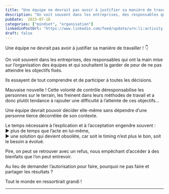 ```yaml
---
title: "Une équipe ne devrait pas avoir à justifier sa manière de travailler"
description: "On voit souvent dans les entreprises, des responsables qui ont la main mise sur l’organisation des équipes et qui souhaitent la garder de peur de ne pas atteindre les objectifs fixés."
pubDate:  2023-07-18    
categories: ["mindset", "organisation"]
linkedinPostUrl: "https://www.linkedin.com/feed/update/urn:li:activity:7086967801919217664/"
draft: false
---
```


Une équipe ne devrait pas avoir à justifier sa manière de travailler ! 👇

On voit souvent dans les entreprises, des responsables qui ont la main mise sur l’organisation des équipes et qui souhaitent la garder de peur de ne pas atteindre les objectifs fixés.

Ils essayent de tout comprendre et de participer à toutes les décisions.

Mauvaise nouvelle ! Cette volonté de contrôle déresponsabilise les personnes sur le terrain, les freinent dans leurs méthodes de travail et a donc plutôt tendance à rajouter une difficulté à l’atteinte de ces objectifs…

Une équipe devrait pouvoir décider elle-même sans dépendre d’une personne tierce décorrélée de son contexte.

Le temps nécessaire à l’explication et à l’acceptation engendre souvent :  
▶ plus de temps que l’acte en lui-même,  
▶ une solution qui devient obsolète, car soit le timing n’est plus le bon, soit le besoin a évolué.

Pire, on peut se retrouver avec un refus, nous empêchant d’accéder à des bienfaits que l’on peut entrevoir.

Au lieu de demander l’autorisation pour faire, pourquoi ne pas faire et partager les résultats ?

Tout le monde en ressortirait grandi !

---